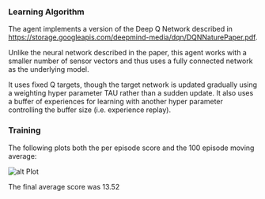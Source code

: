 ### Learning Algorithm

The agent implements a version of the Deep Q Network described in
https://storage.googleapis.com/deepmind-media/dqn/DQNNaturePaper.pdf.

Unlike the neural network described in the paper, this agent works with
a smaller number of sensor vectors and thus uses a fully connected network
as the underlying model.

It uses fixed Q targets, though the target network is updated gradually
using a weighting hyper parameter TAU rather than a sudden update.  It also
uses a buffer of experiences for learning with another hyper parameter
controlling the buffer size (i.e. experience replay).

### Training

The following plots both the per episode score and the 100 episode moving
average:

![alt Plot]('scores.png')

The final average score was 13.52
